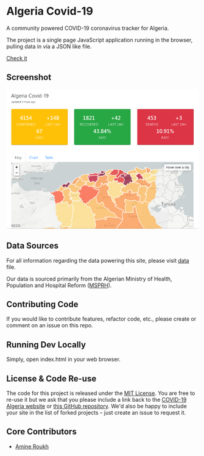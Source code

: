 # Algeria Covid-19

A community powered COVID-19 coronavirus tracker for Algeria.

The project is a single page JavaScript application running in the browser, pulling data in via a JSON like file.

[Check it](https://corona-dz.live)

## Screenshot

![Screenshot](img/screenshot2.png)

## Data Sources

For all information regarding the data powering this site, please visit [data](https://github.com/Amine27/covid-19-dz/blob/master/js/data.js) file.

Our data is sourced primarily from the Algerian Ministry of Health, Population and Hospital Reform ([MSPRH](http://covid19.sante.gov.dz/)).

## Contributing Code

If you would like to contribute features, refactor code, etc., please create or comment on an issue on this repo.

## Running Dev Locally

Simply, open index.html in your web browser.

## License & Code Re-use

The code for this project is released under the [MIT License](LICENSE). You are free to re-use it but we ask that you please include a link back to the [COVID-19 Algeria website](https://corona-dz.live) or [this GitHub repository](https://github.com/Amine27/covid-19-dz). We'd also be happy to include your site in the list of forked projects – just create an issue to request it.

## Core Contributors

- [Amine Roukh](https://www.linkedin.com/in/amineroukh/)
